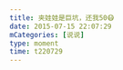```yaml
---
title: 夹娃娃是巨坑，还我50😷
date: 2015-07-15 22:07:29
mCategories: [说说]
type: moment
time: t220729
---
```


